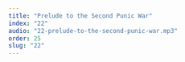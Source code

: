 ```yaml
---
title: "Prelude to the Second Punic War"
index: "22"
audio: "22-prelude-to-the-second-punic-war.mp3"
order: 25
slug: "22"
---
```



